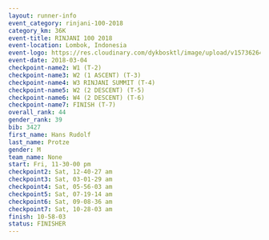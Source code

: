 ```yaml
---
layout: runner-info 
event_category: rinjani-100-2018 
category_km: 36K 
event-title: RINJANI 100 2018 
event-location: Lombok, Indonesia 
event-logo: https://res.cloudinary.com/dykbosktl/image/upload/v1573626435/Logo/Rinjani_eoufbh.png 
event-date: 2018-03-04 
checkpoint-name2: W1 (T-2) 
checkpoint-name3: W2 (1 ASCENT) (T-3) 
checkpoint-name4: W3 RINJANI SUMMIT (T-4) 
checkpoint-name5: W2 (2 DESCENT) (T-5) 
checkpoint-name6: W4 (2 DESCENT) (T-6) 
checkpoint-name7: FINISH (T-7) 
overall_rank: 44
gender_rank: 39
bib: 3427
first_name: Hans Rudolf
last_name: Protze
gender: M
team_name: None
start: Fri, 11-30-00 pm
checkpoint2: Sat, 12-40-27 am
checkpoint3: Sat, 03-01-29 am
checkpoint4: Sat, 05-56-03 am
checkpoint5: Sat, 07-19-14 am
checkpoint6: Sat, 09-08-36 am
checkpoint7: Sat, 10-28-03 am
finish: 10-58-03
status: FINISHER
---
```

